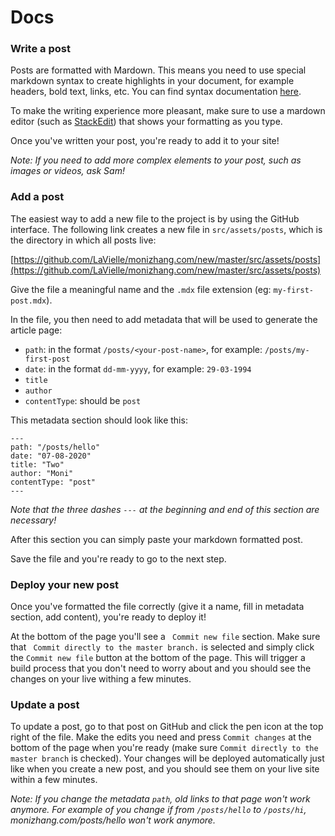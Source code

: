 # Docs

### Write a post
Posts are formatted with Mardown.
This means you need to use special markdown syntax to create highlights in your document, for example headers, bold text, links, etc. You can find syntax documentation [here](https://www.markdownguide.org/basic-syntax/).

To make the writing experience more pleasant, make sure to use a mardown editor (such as [StackEdit](https://stackedit.io/app#)) that shows your formatting as you type.

Once you've written your post, you're ready to add it to your site!

*Note: If you need to add more complex elements to your post, such as images or videos, ask Sam!*

### Add a post
The easiest way to add a new file to the project is by using the GitHub interface. The following link creates a new file in `src/assets/posts`, which is the directory in which all posts live:

[https://github.com/LaVielle/monizhang.com/new/master/src/assets/posts](https://github.com/LaVielle/monizhang.com/new/master/src/assets/posts)

Give the file a meaningful name and the `.mdx` file extension (eg: `my-first-post.mdx`).

In the file, you then need to add metadata that will be used to generate the article page:
- `path`: in the format `/posts/<your-post-name>`, for example: `/posts/my-first-post`
- `date`: in the format `dd-mm-yyyy`, for example: `29-03-1994`
- `title`
- `author`
- `contentType`: should be `post`

This metadata section should look like this:
```
---
path: "/posts/hello"
date: "07-08-2020"
title: "Two"
author: "Moni"
contentType: "post"
---
``` 

*Note that the three dashes `---` at the beginning and end of this section are necessary!*

After this section you can simply paste your markdown formatted post.

Save the file and you're ready to go to the next step.

### Deploy your new post
Once you've formatted the file correctly (give it a name, fill in metadata section, add content), you're ready to deploy it!

At the bottom of the page you'll see a ` Commit new file` section.
Make sure that ` Commit directly to the master branch.` is selected and simply click the `Commit new file` button at the bottom of the page.
This will trigger a build process that you don't need to worry about and you should see the changes on your live withing a few minutes.

### Update a post
To update a post, go to that post on GitHub and click the pen icon at the top right of the file.
Make the edits you need and press `Commit changes` at the bottom of the page when you're ready (make sure `Commit directly to the master branch` is checked).
Your changes will be deployed automatically just like when you create a new post, and you should see them on your live site within a few minutes.

*Note: If you change the metadata `path`, old links to that page won't work anymore. For example of you change if from `/posts/hello` to `/posts/hi`, monizhang.com/posts/hello won't work anymore.*
